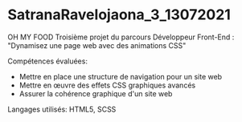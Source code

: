# SatranaRavelojaona_3_13072021
OH MY FOOD
Troisième projet du parcours Développeur Front-End : "Dynamisez une page web avec des animations CSS"

Compétences évaluées:
 - Mettre en place une structure de navigation pour un site web
 - Mettre en œuvre des effets CSS graphiques avancés
 - Assurer la cohérence graphique d'un site web

Langages utilisés:
HTML5, SCSS
